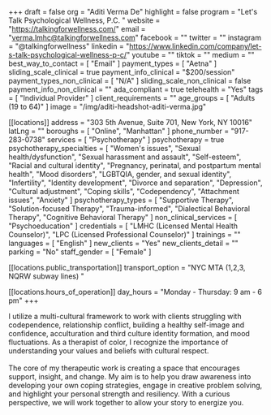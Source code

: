 +++
draft = false
org = "Aditi Verma De"
highlight = false
program = "Let's Talk Psychological Wellness, P.C. "
website = "https://talkingforwellness.com/"
email = "verma.lmhc@talkingforwellness.com"
facebook = ""
twitter = ""
instagram = "@talkingforwellness"
linkedin = "https://www.linkedin.com/company/let-s-talk-psychological-wellness-p-c/"
youtube = ""
tiktok = ""
medium = ""
best_way_to_contact = [ "Email" ]
payment_types = [ "Aetna" ]
sliding_scale_clinical = true
payment_info_clinical = "$200/session"
payment_types_non_clinical = [ "N/A" ]
sliding_scale_non_clinical = false
payment_info_non_clinical = ""
ada_compliant = true
telehealth = "Yes"
tags = [ "Individual Provider" ]
client_requirements = ""
age_groups = [ "Adults (19 to 64)" ]
image = "/img/aditi-headshot-aditi-verma.jpg"

[[locations]]
address = "303 5th Avenue, Suite 701, New York, NY 10016"
latLng = ""
boroughs = [ "Online", "Manhattan" ]
phone_number = "917-283-0738"
services = [ "Psychotherapy" ]
psychotherapy = true
psychotherapy_specialties = [
  "Women's issues",
  "Sexual health/dysfunction",
  "Sexual harassment and assault",
  "Self-esteem",
  "Racial and cultural identity",
  "Pregnancy, perinatal, and postpartum mental health",
  "Mood disorders",
  "LGBTQIA, gender, and sexual identity",
  "Infertility",
  "Identity development",
  "Divorce and separation",
  "Depression",
  "Cultural adjustment",
  "Coping skills",
  "Codependency",
  "Attachment issues",
  "Anxiety"
]
psychotherapy_types = [
  "Supportive Therapy",
  "Solution-focused Therapy",
  "Trauma-informed",
  "Dialectical Behavioral Therapy",
  "Cognitive Behavioral Therapy"
]
non_clinical_services = [ "Psychoeducation" ]
credentials = [
  "LMHC (Licensed Mental Health Counselor)",
  "LPC (Licensed Professional Counselor)"
]
trainings = ""
languages = [ "English" ]
new_clients = "Yes"
new_clients_detail = ""
parking = "No"
staff_gender = [ "Female" ]

  [[locations.public_transportation]]
  transport_option = "NYC MTA (1,2,3, NQRW subway lines) "

  [[locations.hours_of_operation]]
  day_hours = "Monday - Thursday: 9 am - 6 pm"
+++

I utilize a multi-cultural framework to work with clients struggling with codependence, relationship conflict, building a healthy self-image and confidence, acculturation and third culture identity formation, and mood fluctuations. As a therapist of color, I recognize the importance of understanding your values and beliefs with cultural respect.<br>\
The core of my therapeutic work is creating a space that encourages support, insight, and change. My aim is to help you draw awareness into developing your own coping strategies, engage in creative problem solving, and highlight your personal strength and resiliency. With a curious perspective, we will work together to allow your story to energize you.
